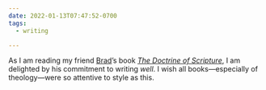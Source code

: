 ```yaml
---
date: 2022-01-13T07:47:52-0700
tags:
  - writing

---
```


As I am reading my friend [Brad](https://www.bradeast.org)’s book [<cite>The Doctrine of Scripture</cite>](https://bookshop.org/a/21126/9781532664991 ""), I am delighted by his commitment to writing *well*. I wish all books—especially of theology—were so attentive to style as this.